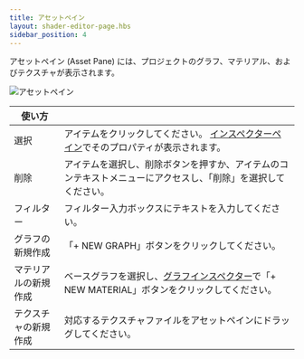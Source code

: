 ```yaml
---
title: アセットペイン
layout: shader-editor-page.hbs
sidebar_position: 4
---
```


アセットペイン (Asset Pane) には、プロジェクトのグラフ、マテリアル、およびテクスチャが表示されます。

![アセットペイン][1]

| 使い方 | |
|---|---|
| 選択 | アイテムをクリックしてください。 [インスペクターペイン][2]でそのプロパティが表示されます。 |
| 削除 | アイテムを選択し、削除ボタンを押すか、アイテムのコンテキストメニューにアクセスし、「削除」を選択してください。 |
| フィルター | フィルター入力ボックスにテキストを入力してください。 |
| グラフの新規作成 | 「+ NEW GRAPH」ボタンをクリックしてください。 |
| マテリアルの新規作成 | ベースグラフを選択し、[グラフインスペクター][3]で「+ NEW MATERIAL」ボタンをクリックしてください。 |
| テクスチャの新規作成 | 対応するテクスチャファイルをアセットペインにドラッグしてください。 |

[1]: /images/shader-editor/assets-pane.png
[2]: /shader-editor/window-layout/inspector-pane
[3]: /shader-editor/window-layout/inspector-pane/graph-inspector
